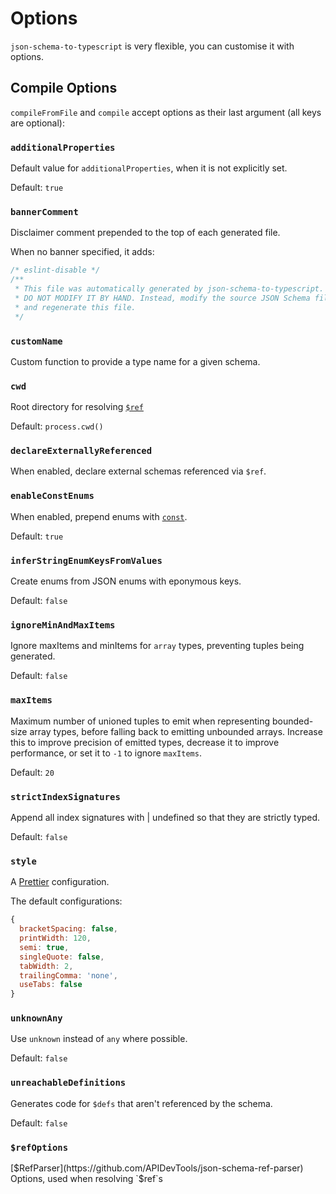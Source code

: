 # Options

`json-schema-to-typescript` is very flexible, you can customise it with options.

## Compile Options

`compileFromFile` and `compile` accept options as their last argument (all keys are optional):

### `additionalProperties`

Default value for `additionalProperties`, when it is not explicitly set.

Default: `true`

### `bannerComment`

Disclaimer comment prepended to the top of each generated file.

When no banner specified, it adds:

```ts
/* eslint-disable */
/**
 * This file was automatically generated by json-schema-to-typescript.
 * DO NOT MODIFY IT BY HAND. Instead, modify the source JSON Schema file,
 * and regenerate this file.
 */
```

### `customName`

Custom function to provide a type name for a given schema.

### `cwd`

Root directory for resolving [`$ref`](https://tools.ietf.org/id/draft-pbryan-zyp-json-ref-03.html)

Default: `process.cwd()`

### `declareExternallyReferenced`

When enabled, declare external schemas referenced via `$ref`.

### `enableConstEnums`

When enabled, prepend enums with [`const`](https://www.typescriptlang.org/docs/handbook/enums.html#computed-and-constant-members).

Default: `true`

### `inferStringEnumKeysFromValues`

Create enums from JSON enums with eponymous keys.

Default: `false`

### `ignoreMinAndMaxItems`

Ignore maxItems and minItems for `array` types, preventing tuples being generated.

Default: `false`

### `maxItems`

Maximum number of unioned tuples to emit when representing bounded-size array types, before falling back to emitting unbounded arrays. Increase this to improve precision of emitted types, decrease it to improve performance, or set it to `-1` to ignore `maxItems`.

Default: `20`

### `strictIndexSignatures`

Append all index signatures with | undefined so that they are strictly typed.

Default: `false`

### `style`

A [Prettier](https://prettier.io/docs/en/options.html) configuration.

The default configurations:

```js
{
  bracketSpacing: false,
  printWidth: 120,
  semi: true,
  singleQuote: false,
  tabWidth: 2,
  trailingComma: 'none',
  useTabs: false
}
```

### `unknownAny`

Use `unknown` instead of `any` where possible.

Default: `false`

### `unreachableDefinitions`

Generates code for `$defs` that aren't referenced by the schema.

Default: `false`

### `$refOptions`

[$RefParser](https://github.com/APIDevTools/json-schema-ref-parser) Options, used when resolving `$ref`s
